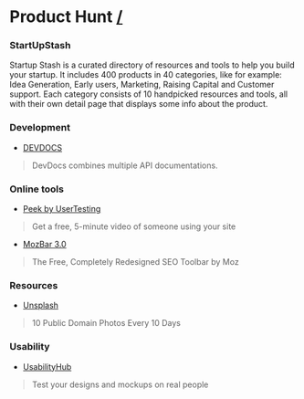 Product Hunt [/](http://www.producthunt.com/)
===

### StartUpStash

Startup Stash is a curated directory of resources and tools to help you build your startup. It includes 400 products in 40 categories, like for example: Idea Generation, Early users, Marketing, Raising Capital and Customer support. Each category consists of 10 handpicked resources and tools, all with their own detail page that displays some info about the product. 

### Development

* [DEVDOCS](http://devdocs.io/) 
> DevDocs combines multiple API documentations.

### Online tools

* [Peek by UserTesting](http://peek.usertesting.com/)
> Get a free, 5-minute video of someone using your site

* [MozBar 3.0](http://moz.com/tools/seo-toolbar)
> The Free, Completely Redesigned SEO Toolbar by Moz


### Resources

* [Unsplash](https://unsplash.com/)
 > 10 Public Domain Photos Every 10 Days

### Usability 	

* [UsabilityHub](https://usabilityhub.com/)
> Test your designs and mockups on real people
